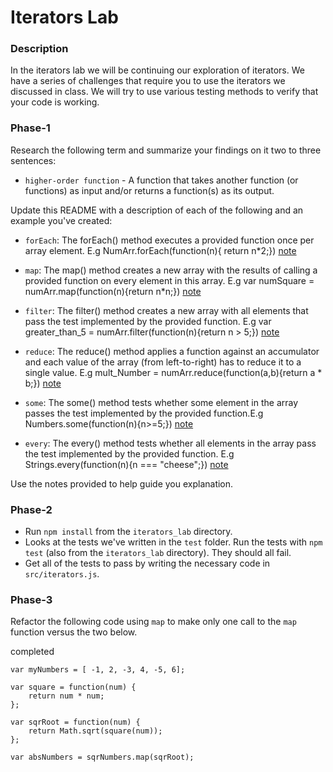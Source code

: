 # Iterators Lab

### Description

In the iterators lab we will be continuing our exploration of
iterators. We have a series of challenges that require you to use the
iterators we discussed in class. We will try to use various testing
methods to verify that your code is working.

### Phase-1

Research the following term and summarize your findings on it two to
three sentences:

* `higher-order function` - A function that takes another function (or functions) as input and/or returns a function(s) as its output.


Update this README with a description of each of the following and an
example you've created:

* `forEach`: The forEach() method executes a provided function once per array element. E.g NumArr.forEach(function(n){ return n*2;})
[note](https://developer.mozilla.org/en-US/docs/Web/JavaScript/Reference/Global_Objects/Array/forEach)

* `map`: The map() method creates a new array with the results of calling a provided function on every element in this array. E.g var numSquare = numArr.map(function(n){return n*n;})
[note](https://developer.mozilla.org/en-US/docs/Web/JavaScript/Reference/Global_Objects/Array/map)

* `filter`: The filter() method creates a new array with all elements that pass the test implemented by the provided function. E.g var greater_than_5 = numArr.filter(function(n){return n > 5;})
[note](https://developer.mozilla.org/en-US/docs/Web/JavaScript/Reference/Global_Objects/Array/filter)

* `reduce`: The reduce() method applies a function against an accumulator and each value of the array (from left-to-right) has to reduce it to a single value. E.g mult_Number = numArr.reduce(function(a,b){return a * b;})
[note](https://developer.mozilla.org/en-US/docs/Web/JavaScript/Reference/Global_Objects/Array/reduce)

* `some`: The some() method tests whether some element in the array passes the test implemented by the provided function.E.g Numbers.some(function(n){n>=5;})
[note](https://developer.mozilla.org/en-US/docs/Web/JavaScript/Reference/Global_Objects/Array/some)

* `every`: The every() method tests whether all elements in the array pass the test implemented by the provided function. E.g Strings.every(function(n){n === "cheese";})
[note](https://developer.mozilla.org/en-US/docs/Web/JavaScript/Reference/Global_Objects/Array/every)

Use the notes provided to help guide you explanation.

### Phase-2

* Run `npm install` from the `iterators_lab` directory.
* Looks at the tests we've written in the `test` folder. Run the tests
  with `npm test` (also from the `iterators_lab` directory). They
  should all fail.
* Get all of the tests to pass by writing the necessary code in
  `src/iterators.js`.

### Phase-3

Refactor the following code using `map` to make only one call to the `map` function versus the two below.

completed
```
var myNumbers = [ -1, 2, -3, 4, -5, 6];

var square = function(num) {
	return num * num;
};

var sqrRoot = function(num) {
	return Math.sqrt(square(num));
};

var absNumbers = sqrNumbers.map(sqrRoot);
```




